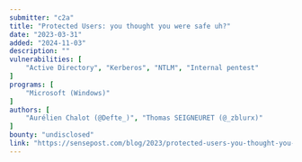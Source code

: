 ```yaml
---
submitter: "c2a"
title: "Protected Users: you thought you were safe uh?"
date: "2023-03-31"
added: "2024-11-03"
description: ""
vulnerabilities: [
    "Active Directory", "Kerberos", "NTLM", "Internal pentest"
]
programs: [
    "Microsoft (Windows)"
]
authors: [
    "Aurélien Chalot (@Defte_)", "Thomas SEIGNEURET (@_zblurx)"
]
bounty: "undisclosed"
link: "https://sensepost.com/blog/2023/protected-users-you-thought-you-were-safe-uh/"
---
```





